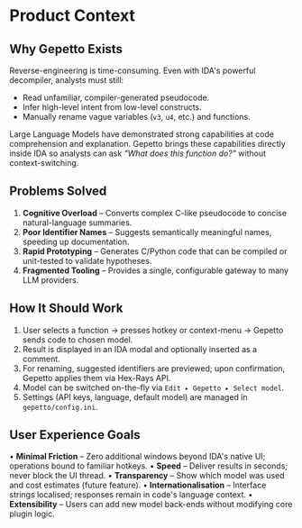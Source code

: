 # Product Context

## Why Gepetto Exists
Reverse-engineering is time-consuming. Even with IDA's powerful decompiler, analysts must still:

* Read unfamiliar, compiler-generated pseudocode.
* Infer high-level intent from low-level constructs.
* Manually rename vague variables (`v3`, `u4`, etc.) and functions.

Large Language Models have demonstrated strong capabilities at code comprehension and explanation. Gepetto brings these capabilities directly inside IDA so analysts can ask *"What does this function do?"* without context-switching.

## Problems Solved
1. **Cognitive Overload** – Converts complex C-like pseudocode to concise natural-language summaries.
2. **Poor Identifier Names** – Suggests semantically meaningful names, speeding up documentation.
3. **Rapid Prototyping** – Generates C/Python code that can be compiled or unit-tested to validate hypotheses.
4. **Fragmented Tooling** – Provides a single, configurable gateway to many LLM providers.

## How It Should Work
1. User selects a function → presses hotkey or context-menu → Gepetto sends code to chosen model.
2. Result is displayed in an IDA modal and optionally inserted as a comment.
3. For renaming, suggested identifiers are previewed; upon confirmation, Gepetto applies them via Hex-Rays API.
4. Model can be switched on-the-fly via `Edit ▸ Gepetto ▸ Select model`.
5. Settings (API keys, language, default model) are managed in `gepetto/config.ini`.

## User Experience Goals
• **Minimal Friction** – Zero additional windows beyond IDA's native UI; operations bound to familiar hotkeys.
• **Speed** – Deliver results in seconds; never block the UI thread.
• **Transparency** – Show which model was used and cost estimates (future feature).
• **Internationalisation** – Interface strings localised; responses remain in code's language context.
• **Extensibility** – Users can add new model back-ends without modifying core plugin logic. 